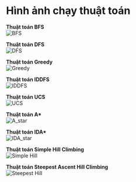 # Hình ảnh chạy thuật toán

**Thuật toán BFS**  
![BFS](video/bfs.gif)

**Thuật toán DFS**  
![DFS](video/dfs.gif)

**Thuật toán Greedy**  
![Greedy](video/greedy.gif)

**Thuật toán IDDFS**  
![IDDFS](video/IDDFS.gif)

**Thuật toán UCS**  
![UCS](video/UCS.gif)

**Thuật toán A\***  
![A_star](video/A_star.gif)

**Thuật toán IDA\***  
![IDA_star](video/IDA_star.gif)

**Thuật toán Simple Hill Climbing**  
![Simple Hill](video/simplehill.gif)

**Thuật toán Steepest Ascent Hill Climbing**  
![Steepest Hill](video/steepest.gif)
